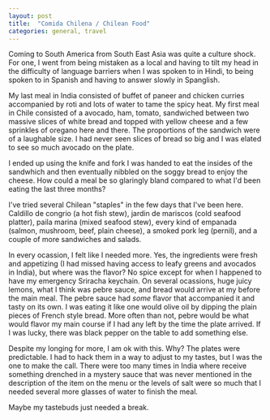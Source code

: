 ```yaml
---
layout: post
title:  "Comida Chilena / Chilean Food"
categories: general, travel
---
```

Coming to South America from South East Asia was quite a culture shock. For one, I went from being mistaken as a local and having to tilt my head
in the difficulty of language barriers when I was spoken to in Hindi, to being spoken to in Spanish and having to answer slowly in Spanglish.

My last meal in India consisted of buffet of paneer and chicken curries accompanied by roti and lots of water to tame the spicy heat.
My first meal in Chile consisted of a avocado, ham, tomato, sandwiched between two massive slices of white bread and topped with yellow cheese and a few sprinkles
of oregano here and there. The proportions of the sandwich were of a laughable size. I had never seen slices of bread so big and I was elated to see so much
avocado on the plate.

I ended up using the knife and fork I was handed to eat the insides of the sandwhich and then eventually nibbled on the soggy bread to enjoy the cheese.
How could a meal be so glaringly bland compared to what I'd been eating the last three months?

I've tried several Chilean "staples" in the few days that I've been here. Caldillo de congrio (a hot fish stew), jardin de mariscos (cold seafood platter), paila marina (mixed seafood stew),
every kind of empanada (salmon, mushroom, beef, plain cheese), a smoked pork leg (pernil), and a couple of more sandwiches and salads.

In every ocassion, I felt like I needed more. Yes, the ingredients were fresh and appetizing (I had missed having access to leafy greens and avocados in India), but where was the flavor? No spice except for when I happened to have my
emergency Sriracha keychain. On several ocassions, huge juicy lemons, what I think was pebre sauce, and bread would arrive at my before the main meal. The pebre sauce had _some_ flavor that accompanied it and tasty on its own. I was eating it like
one would olive oil by dipping the plain pieces of French style bread. More often than not, pebre would be what would flavor my main course if I had any left by the time the plate arrived. If I was lucky, there was black
pepper on the table to add something else.

Despite my longing for more, I am ok with this. Why? The plates were predictable. I had to hack them in a way to adjust to my tastes, but I was the one to make
the call. There were too many times in India where receive something drenched in a mystery sauce that was never mentioned in the description of the item on the menu or
the levels of salt were so much that I needed several more glasses of water to finish the meal.

Maybe my tastebuds just needed a break.

